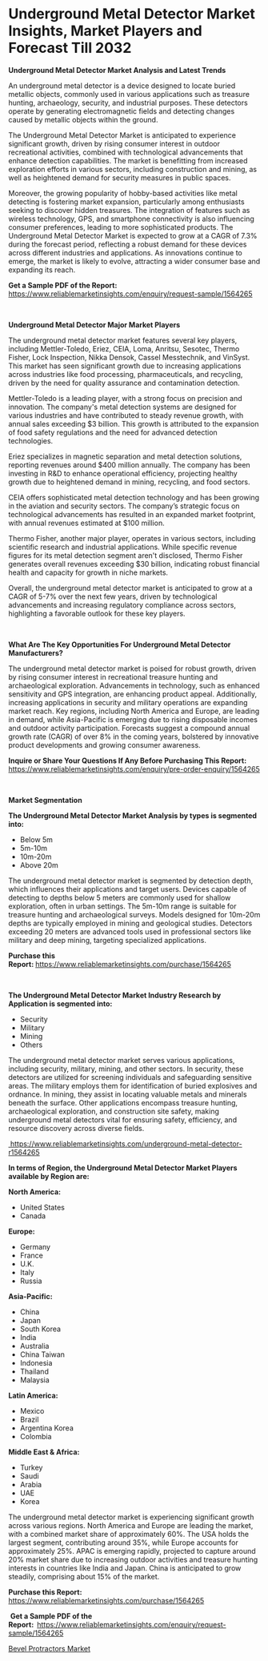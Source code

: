 <p><h1>Underground Metal Detector Market Insights, Market Players and Forecast Till 2032</h1></p><p><strong>Underground Metal Detector Market Analysis and Latest Trends</strong></p>
<p><p>An underground metal detector is a device designed to locate buried metallic objects, commonly used in various applications such as treasure hunting, archaeology, security, and industrial purposes. These detectors operate by generating electromagnetic fields and detecting changes caused by metallic objects within the ground.</p><p>The Underground Metal Detector Market is anticipated to experience significant growth, driven by rising consumer interest in outdoor recreational activities, combined with technological advancements that enhance detection capabilities. The market is benefitting from increased exploration efforts in various sectors, including construction and mining, as well as heightened demand for security measures in public spaces.</p><p>Moreover, the growing popularity of hobby-based activities like metal detecting is fostering market expansion, particularly among enthusiasts seeking to discover hidden treasures. The integration of features such as wireless technology, GPS, and smartphone connectivity is also influencing consumer preferences, leading to more sophisticated products. The Underground Metal Detector Market is expected to grow at a CAGR of 7.3% during the forecast period, reflecting a robust demand for these devices across different industries and applications. As innovations continue to emerge, the market is likely to evolve, attracting a wider consumer base and expanding its reach.</p></p>
<p><strong>Get a Sample PDF of the Report:&nbsp;</strong> <a href="https://www.reliablemarketinsights.com/enquiry/request-sample/1564265?utm_campaign=2888&utm_medium=2&utm_source=Github&utm_content=ia&utm_term=08042025&utm_id=underground-metal-detector">https://www.reliablemarketinsights.com/enquiry/request-sample/1564265</a></p>
<p>&nbsp;</p>
<p><strong>Underground Metal Detector Major Market Players</strong></p>
<p><p>The underground metal detector market features several key players, including Mettler-Toledo, Eriez, CEIA, Loma, Anritsu, Sesotec, Thermo Fisher, Lock Inspection, Nikka Densok, Cassel Messtechnik, and VinSyst. This market has seen significant growth due to increasing applications across industries like food processing, pharmaceuticals, and recycling, driven by the need for quality assurance and contamination detection.</p><p>Mettler-Toledo is a leading player, with a strong focus on precision and innovation. The company's metal detection systems are designed for various industries and have contributed to steady revenue growth, with annual sales exceeding $3 billion. This growth is attributed to the expansion of food safety regulations and the need for advanced detection technologies.</p><p>Eriez specializes in magnetic separation and metal detection solutions, reporting revenues around $400 million annually. The company has been investing in R&D to enhance operational efficiency, projecting healthy growth due to heightened demand in mining, recycling, and food sectors.</p><p>CEIA offers sophisticated metal detection technology and has been growing in the aviation and security sectors. The company’s strategic focus on technological advancements has resulted in an expanded market footprint, with annual revenues estimated at $100 million.</p><p>Thermo Fisher, another major player, operates in various sectors, including scientific research and industrial applications. While specific revenue figures for its metal detection segment aren't disclosed, Thermo Fisher generates overall revenues exceeding $30 billion, indicating robust financial health and capacity for growth in niche markets.</p><p>Overall, the underground metal detector market is anticipated to grow at a CAGR of 5-7% over the next few years, driven by technological advancements and increasing regulatory compliance across sectors, highlighting a favorable outlook for these key players.</p></p>
<p>&nbsp;</p>
<p><strong>What Are The Key Opportunities For Underground Metal Detector Manufacturers?</strong></p>
<p><p>The underground metal detector market is poised for robust growth, driven by rising consumer interest in recreational treasure hunting and archaeological exploration. Advancements in technology, such as enhanced sensitivity and GPS integration, are enhancing product appeal. Additionally, increasing applications in security and military operations are expanding market reach. Key regions, including North America and Europe, are leading in demand, while Asia-Pacific is emerging due to rising disposable incomes and outdoor activity participation. Forecasts suggest a compound annual growth rate (CAGR) of over 8% in the coming years, bolstered by innovative product developments and growing consumer awareness.</p></p>
<p><strong>Inquire or Share Your Questions If Any Before Purchasing This Report:</strong> <a href="https://www.reliablemarketinsights.com/enquiry/pre-order-enquiry/1564265?utm_campaign=2888&utm_medium=2&utm_source=Github&utm_content=ia&utm_term=08042025&utm_id=underground-metal-detector">https://www.reliablemarketinsights.com/enquiry/pre-order-enquiry/1564265</a></p>
<p>&nbsp;</p>
<p><strong>Market Segmentation</strong></p>
<p><strong>The Underground Metal Detector Market Analysis by types is segmented into:</strong></p>
<p><ul><li>Below 5m</li><li>5m-10m</li><li>10m-20m</li><li>Above 20m</li></ul></p>
<p><p>The underground metal detector market is segmented by detection depth, which influences their applications and target users. Devices capable of detecting to depths below 5 meters are commonly used for shallow exploration, often in urban settings. The 5m-10m range is suitable for treasure hunting and archaeological surveys. Models designed for 10m-20m depths are typically employed in mining and geological studies. Detectors exceeding 20 meters are advanced tools used in professional sectors like military and deep mining, targeting specialized applications.</p></p>
<p><strong>Purchase this Report:&nbsp;</strong><a href="https://www.reliablemarketinsights.com/purchase/1564265?utm_campaign=2888&utm_medium=2&utm_source=Github&utm_content=ia&utm_term=08042025&utm_id=underground-metal-detector">https://www.reliablemarketinsights.com/purchase/1564265</a></p>
<p>&nbsp;</p>
<p><strong>The Underground Metal Detector Market Industry Research by Application is segmented into:</strong></p>
<p><ul><li>Security</li><li>Military</li><li>Mining</li><li>Others</li></ul></p>
<p><p>The underground metal detector market serves various applications, including security, military, mining, and other sectors. In security, these detectors are utilized for screening individuals and safeguarding sensitive areas. The military employs them for identification of buried explosives and ordnance. In mining, they assist in locating valuable metals and minerals beneath the surface. Other applications encompass treasure hunting, archaeological exploration, and construction site safety, making underground metal detectors vital for ensuring safety, efficiency, and resource discovery across diverse fields.</p></p>
<p><a href="https://www.reliablemarketinsights.com/underground-metal-detector-r1564265?utm_campaign=2888&utm_medium=2&utm_source=Github&utm_content=ia&utm_term=08042025&utm_id=underground-metal-detector">&nbsp;https://www.reliablemarketinsights.com/underground-metal-detector-r1564265</a></p>
<p><strong>In terms of Region, the Underground Metal Detector Market Players available by Region are:</strong></p>
<p>
    <p> <strong> North America: </strong>
        <ul>
            <li>United States</li>
            <li>Canada</li>
        </ul>
        </p> 
    <p> <strong> Europe: </strong>
        <ul>
            <li>Germany</li>
            <li>France</li>
            <li>U.K.</li>
            <li>Italy</li>
            <li>Russia</li>
        </ul>
        </p> 
    <p> <strong> Asia-Pacific: </strong>
        <ul>
            <li>China</li>
            <li>Japan</li>
            <li>South Korea</li>
            <li>India</li>
            <li>Australia</li>
            <li>China Taiwan</li>
            <li>Indonesia</li>
            <li>Thailand</li>
            <li>Malaysia</li>
        </ul>
        </p> 
    <p> <strong> Latin America: </strong>
        <ul>
            <li>Mexico</li>
            <li>Brazil</li>
            <li>Argentina Korea</li>
            <li>Colombia</li>
        </ul>
        </p> 
    <p> <strong> Middle East & Africa: </strong>
        <ul>
            <li>Turkey</li>
            <li>Saudi</li>
            <li>Arabia</li>
            <li>UAE</li>
            <li>Korea</li>
        </ul>
    </p>
    </p>
<p><p>The underground metal detector market is experiencing significant growth across various regions. North America and Europe are leading the market, with a combined market share of approximately 60%. The USA holds the largest segment, contributing around 35%, while Europe accounts for approximately 25%. APAC is emerging rapidly, projected to capture around 20% market share due to increasing outdoor activities and treasure hunting interests in countries like India and Japan. China is anticipated to grow steadily, comprising about 15% of the market.</p></p>
<p><strong>Purchase this Report: </strong><a href="https://www.reliablemarketinsights.com/purchase/1564265?utm_campaign=2888&utm_medium=2&utm_source=Github&utm_content=ia&utm_term=08042025&utm_id=underground-metal-detector">https://www.reliablemarketinsights.com/purchase/1564265</a></p>
<p>&nbsp;<strong>Get a Sample PDF of the Report:&nbsp;&nbsp;</strong><a href="https://www.reliablemarketinsights.com/enquiry/request-sample/1564265?utm_campaign=2888&utm_medium=2&utm_source=Github&utm_content=ia&utm_term=08042025&utm_id=underground-metal-detector">https://www.reliablemarketinsights.com/enquiry/request-sample/1564265</a></p>
<p><strong></strong></p>
<p><p><a href="https://github.com/raffadongraffadong/Market-Research-Report-List-1/blob/main/bevel-protractors-market.md?utm_campaign=2888&utm_medium=2&utm_source=Github&utm_content=ia&utm_term=08042025&utm_id=underground-metal-detector">Bevel Protractors Market</a></p></p>